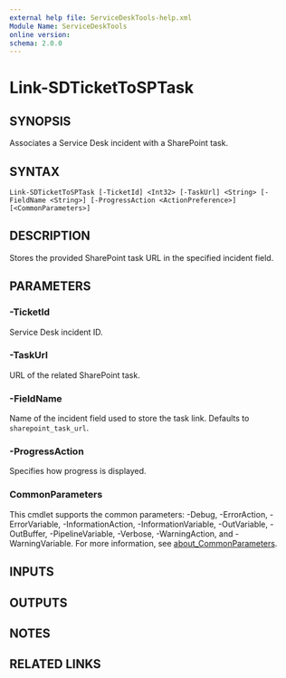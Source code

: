 ```yaml
---
external help file: ServiceDeskTools-help.xml
Module Name: ServiceDeskTools
online version:
schema: 2.0.0
---
```


# Link-SDTicketToSPTask

## SYNOPSIS
Associates a Service Desk incident with a SharePoint task.

## SYNTAX

```
Link-SDTicketToSPTask [-TicketId] <Int32> [-TaskUrl] <String> [-FieldName <String>] [-ProgressAction <ActionPreference>] [<CommonParameters>]
```

## DESCRIPTION
Stores the provided SharePoint task URL in the specified incident field.

## PARAMETERS

### -TicketId
Service Desk incident ID.

### -TaskUrl
URL of the related SharePoint task.

### -FieldName
Name of the incident field used to store the task link. Defaults to `sharepoint_task_url`.

### -ProgressAction
Specifies how progress is displayed.

### CommonParameters
This cmdlet supports the common parameters: -Debug, -ErrorAction, -ErrorVariable, -InformationAction, -InformationVariable, -OutVariable, -OutBuffer, -PipelineVariable, -Verbose, -WarningAction, and -WarningVariable. For more information, see [about_CommonParameters](http://go.microsoft.com/fwlink/?LinkID=113216).

## INPUTS

## OUTPUTS

## NOTES

## RELATED LINKS
